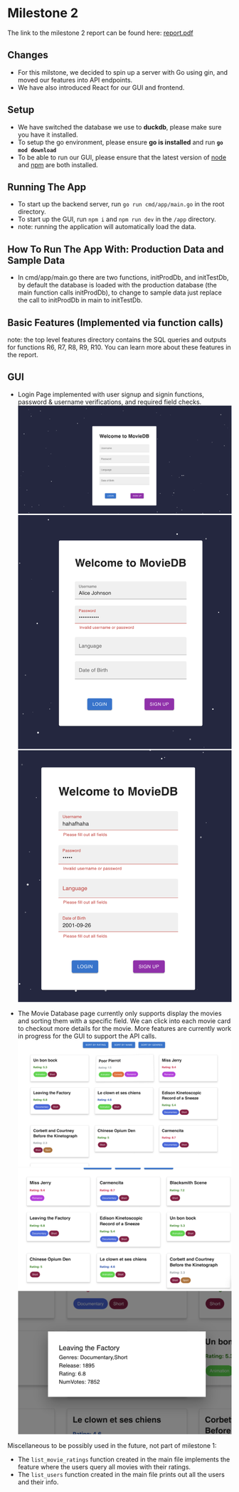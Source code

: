 # Milestone 2

The link to the milestone 2 report can be found here: [report.pdf](https://docs.google.com/document/d/1B7Vtl7qic19OT3wTG5EU1CMJkK214ILyDAvyS6Z2oUo/edit?usp=sharing)

## Changes

- For this milstone, we decided to spin up a server with Go using gin, and moved our features into API endpoints.
- We have also introduced React for our GUI and frontend.

## Setup

- We have switched the database we use to **duckdb**, please make sure you have it installed.
- To setup the go environment, please ensure **go is installed** and run **`go mod download`**
- To be able to run our GUI, please ensure that the latest version of [node](https://nodejs.org/en/download) and [npm](https://docs.npmjs.com/downloading-and-installing-node-js-and-npm) are both installed.

## Running The App

- To start up the backend server, run `go run cmd/app/main.go` in the root directory.
- To start up the GUI, run `npm i` and `npm run dev` in the `/app` directory.
- note: running the application will automatically load the data.  

## How To Run The App With: Production Data and Sample Data
- In cmd/app/main.go there are two functions, initProdDb, and initTestDb,
  by default the database is loaded with the production database (the main function calls initProdDb), 
  to change to sample data just replace the call to initProdDb in main to initTestDb.

## Basic Features (Implemented via function calls)
note: the top level features directory contains the SQL queries and outputs for functions R6, R7, R8, R9, R10.
You can learn more about these features in the report. 

## GUI
- Login Page implemented with user signup and signin functions, password & username verifications, and required field checks.
![demo-1](./assets/login-1.png)
![demo-2](./assets/login-2.png)
![demo-3](./assets/login-3.png)

- The Movie Database page currently only supports display the movies and sorting them with a specific field. We can click into each movie card to checkout more details for the movie. More features are currently work in progress for the GUI to support the API calls.
![demo-4](./assets/movie-1.png)
![demo-5](./assets/movie-2.png)
![demo-6](./assets/movie-3.png)

Miscellaneous to be possibly used in the future, not part of milestone 1:
- The `list_movie_ratings` function created in the main file implements the feature where the users query all movies with their ratings.
- The `list_users` function created in the main file prints out all the users and their info.
